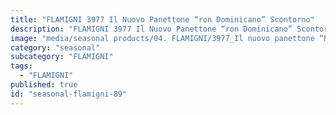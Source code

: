 ```yaml
---
title: "FLAMIGNI 3977 Il Nuovo Panettone “ron Dominicano” Scontorno"
description: "FLAMIGNI 3977 Il Nuovo Panettone “ron Dominicano” Scontorno"
image: "media/seasonal products/04. FLAMIGNI/3977_Il nuovo panettone “Ron dominicano”_scontorno.jpg"
category: "seasonal"
subcategory: "FLAMIGNI"
tags:
  - "FLAMIGNI"
published: true
id: "seasonal-flamigni-89"
---
```

